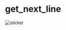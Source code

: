 # get_next_line
![sticker](https://user-images.githubusercontent.com/89840461/159863434-0137eff9-9382-4f5b-8660-9243f82f2e87.png)
